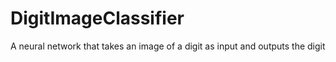 # DigitImageClassifier
A neural network that takes an image of a digit as input and outputs the digit
